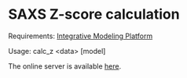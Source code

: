 # SAXS Z-score calculation

Requirements: [Integrative Modeling Platform](https://integrativemodeling.org/)

Usage: calc_z \<data\> [model]


The online server is available [here](https://pharm.kuleuven.be/apps/biocryst/saxszs.php).
